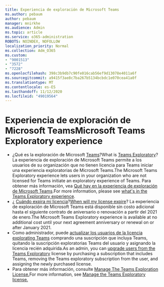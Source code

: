 ```yaml
---
title: Experiencia de exploración de Microsoft Teams
ms.author: pebaum
author: pebaum
manager: mnirkhe
ms.audience: Admin
ms.topic: article
ms.service: o365-administration
ROBOTS: NOINDEX, NOFOLLOW
localization_priority: Normal
ms.collection: Adm_O365
ms.custom:
- "9001513"
- "3572"
- "7228"
ms.openlocfilehash: 398c3b9db7c90fe016cab56ef9d13078e4011a6f
ms.sourcegitcommit: a9415f3ae8c7ba267b5134bcbdc1e070cea41a0f
ms.translationtype: MT
ms.contentlocale: es-ES
ms.lasthandoff: 11/12/2020
ms.locfileid: "49019564"
---
```

# <a name="microsoft-teams-exploratory-experience"></a><span data-ttu-id="56d58-102">Experiencia de exploración de Microsoft Teams</span><span class="sxs-lookup"><span data-stu-id="56d58-102">Microsoft Teams Exploratory experience</span></span>

- <span data-ttu-id="56d58-103">¿Qué es la exploración de Microsoft [Teams](https://docs.microsoft.com/microsoftteams/teams-exploratory)?</span><span class="sxs-lookup"><span data-stu-id="56d58-103">What is [Teams Exploratory](https://docs.microsoft.com/microsoftteams/teams-exploratory)?</span></span> <span data-ttu-id="56d58-104">La experiencia de exploración de Microsoft Teams permite a los usuarios de su organización que no tienen licencia para Teams iniciar una experiencia exploratorias de Microsoft Teams.</span><span class="sxs-lookup"><span data-stu-id="56d58-104">The Microsoft Teams Exploratory experience lets users in your organization who are not licensed for Teams initiate an exploratory experience of Teams.</span></span> <span data-ttu-id="56d58-105">Para obtener más información, vea [Qué hay en la experiencia de exploración de Microsoft Teams](https://docs.microsoft.com/microsoftteams/teams-exploratory#whats-in-the-teams-exploratory-experience).</span><span class="sxs-lookup"><span data-stu-id="56d58-105">For more information, please see [what's in the Teams Exploratory experience](https://docs.microsoft.com/microsoftteams/teams-exploratory#whats-in-the-teams-exploratory-experience).</span></span>
- <span data-ttu-id="56d58-106">¿ [Cuándo expira mi licencia](https://docs.microsoft.com/microsoftteams/teams-exploratory#how-long-does-the-teams-exploratory-experience-last)?</span><span class="sxs-lookup"><span data-stu-id="56d58-106">[When will my license expire](https://docs.microsoft.com/microsoftteams/teams-exploratory#how-long-does-the-teams-exploratory-experience-last)?</span></span> <span data-ttu-id="56d58-107">La experiencia de exploración de Microsoft Teams está disponible sin costo adicional hasta el siguiente contrato de aniversario o renovación a partir del 2021 de enero.</span><span class="sxs-lookup"><span data-stu-id="56d58-107">The Microsoft Teams Exploratory experience is available at no additional cost until your next agreement anniversary or renewal on or after January 2021.</span></span>
- <span data-ttu-id="56d58-108">Como administrador, puede [actualizar los usuarios de la licencia explorating Teams](https://docs.microsoft.com/microsoftteams/teams-exploratory#upgrade-users-from-the-teams-exploratory-license) comprando una suscripción que incluya Teams, quitando la suscripción exploratorias Teams del usuario y asignando la licencia recién adquirida.</span><span class="sxs-lookup"><span data-stu-id="56d58-108">As an admin, you can [upgrade users from the Teams Exploratory](https://docs.microsoft.com/microsoftteams/teams-exploratory#upgrade-users-from-the-teams-exploratory-license) license by purchasing a subscription that includes Teams, removing the Teams exploratory subscription from the user, and assigning the newly purchased license.</span></span>
- <span data-ttu-id="56d58-109">Para obtener más información, consulte [Manage The Teams Exploration License.](https://docs.microsoft.com/microsoftteams/teams-exploratory)</span><span class="sxs-lookup"><span data-stu-id="56d58-109">For more information, see [Manage the Teams Exploratory license.](https://docs.microsoft.com/microsoftteams/teams-exploratory)</span></span>